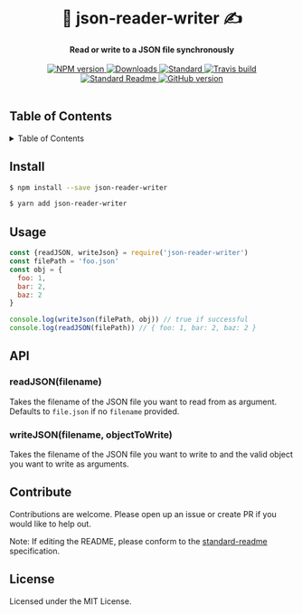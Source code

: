 <h1 align="center">📘 json-reader-writer ✍️</h1>
<div align="center">
  <strong>Read or write to a JSON file synchronously</strong>
</div>
<br>
<div align="center">
    <a href="https://npmjs.org/package/json-reader-writer">
      <img src="https://img.shields.io/npm/v/json-reader-writer.svg?style=flat-square" alt="NPM version" />
    </a>
    <a href="https://npmjs.org/package/json-reader-writer">
    <img src="https://img.shields.io/npm/dm/json-reader-writer.svg?style=flat-square" alt="Downloads" />
    </a>
    <a href="https://github.com/feross/standard">
      <img src="https://img.shields.io/badge/code%20style-standard-brightgreen.svg?style=flat-square" alt="Standard" />
    </a>
    <a href="https://travis-ci.org/tiaanduplessis/json-reader-writer">
      <img src="https://img.shields.io/travis/tiaanduplessis/json-reader-writer/master.svg?style=flat-square" alt="Travis build" />
    </a>
    <a href="https://github.com/RichardLitt/standard-readme)">
      <img src="https://img.shields.io/badge/standard--readme-OK-green.svg?style=flat-square" alt="Standard Readme" />
    </a>
    <a href="https://badge.fury.io/gh/tiaanduplessis%2Fjson-reader-writer">
      <img src="https://badge.fury.io/gh/tiaanduplessis%2Fjson-reader-writer.svg?style=flat-square" alt="GitHub version" />
   </a>
</div>
<br>

<h2>Table of Contents</h2>
<details>
  <summary>Table of Contents</summary>
  <li><a href="#install">Install</a></li>
  <li><a href="#usage">Usage</a></li>
  <li><a href="#api">API</a></li>
  <li><a href="#contribute">Contribute</a></li>
  <li><a href="#license">License</a></li>
</details>

## Install

```sh
$ npm install --save json-reader-writer
```

```sh
$ yarn add json-reader-writer
```

## Usage

```js
const {readJSON, writeJson} = require('json-reader-writer')
const filePath = 'foo.json'
const obj = {
  foo: 1,
  bar: 2,
  baz: 2
}

console.log(writeJson(filePath, obj)) // true if successful
console.log(readJSON(filePath)) // { foo: 1, bar: 2, baz: 2 }

```

## API

### readJSON(filename)

Takes the filename of the JSON file you want to read from as argument. Defaults to `file.json` if  no `filename` provided.

### writeJSON(filename, objectToWrite)

Takes the filename of the JSON file you want to write to and the valid object you want to write as arguments.


## Contribute

Contributions are welcome. Please open up an issue or create PR if you would like to help out.

Note: If editing the README, please conform to the [standard-readme](https://github.com/RichardLitt/standard-readme) specification.

## License

Licensed under the MIT License.